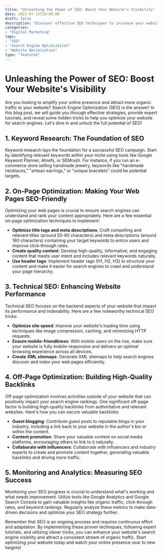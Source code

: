 ```yaml
---
title: "Unleashing the Power of SEO: Boost Your Website's Visibility"
date: 2023-07-15T10:00:00
draft: false
description: "Discover effective SEO techniques to increase your website's visibility and drive organic traffic. Learn from expert tutorials, implement proven tricks, and achieve remarkable results!"
categories:
- "Digital Marketing"
tags:
- "SEO"
- "Search Engine Optimization"
- "Website Optimization"
type: "featured"
---
```


# Unleashing the Power of SEO: Boost Your Website's Visibility

Are you looking to amplify your online presence and attract more organic traffic to your website? Search Engine Optimization (SEO) is the answer! In this blog post, we will guide you through effective strategies, provide expert tutorials, and reveal some hidden tricks to help you optimize your website for search engines. Let's dive in and unlock the full potential of SEO!

## 1. Keyword Research: The Foundation of SEO
Keyword research lays the foundation for a successful SEO campaign. Start by identifying relevant keywords within your niche using tools like Google Keyword Planner, Ahrefs, or SEMrush. For instance, if you run an e-commerce store selling handmade jewelry, keywords like "handmade necklaces," "artisan earrings," or "unique bracelets" could be potential targets.

## 2. On-Page Optimization: Making Your Web Pages SEO-Friendly
Optimizing your web pages is crucial to ensure search engines can understand and rank your content appropriately. Here are a few essential on-page optimization techniques to implement:

- **Optimize title tags and meta descriptions**: Craft compelling and relevant titles (around 55-60 characters) and meta descriptions (around 160 characters) containing your target keywords to entice users and improve click-through rates.
- **Create quality content**: Develop high-quality, informative, and engaging content that meets user intent and includes relevant keywords naturally.
- **Use header tags**: Implement header tags (H1, H2, H3) to structure your content and make it easier for search engines to crawl and understand your page hierarchy.

## 3. Technical SEO: Enhancing Website Performance
Technical SEO focuses on the backend aspects of your website that impact its performance and indexability. Here are a few noteworthy technical SEO tricks:

- **Optimize site speed**: Improve your website's loading time using techniques like image compression, caching, and minimizing HTTP requests.
- **Ensure mobile-friendliness**: With mobile users on the rise, make sure your website is fully mobile-responsive and delivers an optimal browsing experience across all devices.
- **Create XML sitemaps**: Generate XML sitemaps to help search engines discover and index your web pages efficiently.

## 4. Off-Page Optimization: Building High-Quality Backlinks
Off-page optimization involves activities outside of your website that can positively impact your search engine rankings. One significant off-page factor is building high-quality backlinks from authoritative and relevant websites. Here's how you can secure valuable backlinks:

- **Guest blogging**: Contribute guest posts to reputable blogs in your industry, including a link back to your website in the author's bio or within the content.
- **Content promotion**: Share your valuable content on social media platforms, encouraging others to link to it naturally.
- **Collaborate with influencers**: Collaborate with influencers and industry experts to create and promote content together, generating valuable backlinks and driving more traffic.

## 5. Monitoring and Analytics: Measuring SEO Success
Monitoring your SEO progress is crucial to understand what's working and what needs improvement. Utilize tools like Google Analytics and Google Search Console to gain valuable insights like organic traffic, click-through rates, and keyword rankings. Regularly analyze these metrics to make data-driven decisions and optimize your SEO strategy further.

Remember that SEO is an ongoing process and requires continuous effort and adaptation. By implementing these proven techniques, following expert tutorials, and utilizing clever tricks, you can enhance your website's search engine visibility and attract a consistent stream of organic traffic. Start optimizing your website today and watch your online presence soar to new heights!
